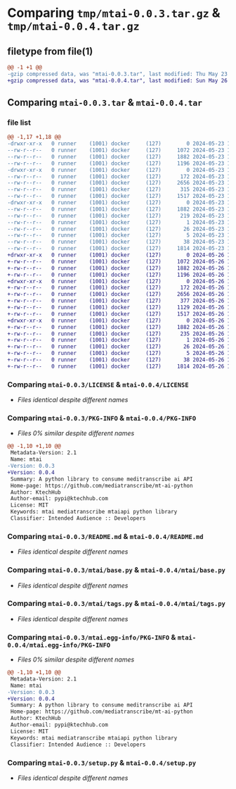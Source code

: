 # Comparing `tmp/mtai-0.0.3.tar.gz` & `tmp/mtai-0.0.4.tar.gz`

## filetype from file(1)

```diff
@@ -1 +1 @@
-gzip compressed data, was "mtai-0.0.3.tar", last modified: Thu May 23 19:36:32 2024, max compression
+gzip compressed data, was "mtai-0.0.4.tar", last modified: Sun May 26 10:24:45 2024, max compression
```

## Comparing `mtai-0.0.3.tar` & `mtai-0.0.4.tar`

### file list

```diff
@@ -1,17 +1,18 @@
-drwxr-xr-x   0 runner    (1001) docker     (127)        0 2024-05-23 19:36:32.543308 mtai-0.0.3/
--rw-r--r--   0 runner    (1001) docker     (127)     1072 2024-05-23 19:36:08.000000 mtai-0.0.3/LICENSE
--rw-r--r--   0 runner    (1001) docker     (127)     1882 2024-05-23 19:36:32.539308 mtai-0.0.3/PKG-INFO
--rw-r--r--   0 runner    (1001) docker     (127)     1196 2024-05-23 19:36:08.000000 mtai-0.0.3/README.md
-drwxr-xr-x   0 runner    (1001) docker     (127)        0 2024-05-23 19:36:32.539308 mtai-0.0.3/mtai/
--rw-r--r--   0 runner    (1001) docker     (127)      172 2024-05-23 19:36:08.000000 mtai-0.0.3/mtai/__init__.py
--rw-r--r--   0 runner    (1001) docker     (127)     2656 2024-05-23 19:36:08.000000 mtai-0.0.3/mtai/base.py
--rw-r--r--   0 runner    (1001) docker     (127)      315 2024-05-23 19:36:08.000000 mtai-0.0.3/mtai/mt.py
--rw-r--r--   0 runner    (1001) docker     (127)     1517 2024-05-23 19:36:08.000000 mtai-0.0.3/mtai/tags.py
-drwxr-xr-x   0 runner    (1001) docker     (127)        0 2024-05-23 19:36:32.539308 mtai-0.0.3/mtai.egg-info/
--rw-r--r--   0 runner    (1001) docker     (127)     1882 2024-05-23 19:36:32.000000 mtai-0.0.3/mtai.egg-info/PKG-INFO
--rw-r--r--   0 runner    (1001) docker     (127)      219 2024-05-23 19:36:32.000000 mtai-0.0.3/mtai.egg-info/SOURCES.txt
--rw-r--r--   0 runner    (1001) docker     (127)        1 2024-05-23 19:36:32.000000 mtai-0.0.3/mtai.egg-info/dependency_links.txt
--rw-r--r--   0 runner    (1001) docker     (127)       26 2024-05-23 19:36:32.000000 mtai-0.0.3/mtai.egg-info/requires.txt
--rw-r--r--   0 runner    (1001) docker     (127)        5 2024-05-23 19:36:32.000000 mtai-0.0.3/mtai.egg-info/top_level.txt
--rw-r--r--   0 runner    (1001) docker     (127)       38 2024-05-23 19:36:32.543308 mtai-0.0.3/setup.cfg
--rw-r--r--   0 runner    (1001) docker     (127)     1814 2024-05-23 19:36:08.000000 mtai-0.0.3/setup.py
+drwxr-xr-x   0 runner    (1001) docker     (127)        0 2024-05-26 10:24:45.440832 mtai-0.0.4/
+-rw-r--r--   0 runner    (1001) docker     (127)     1072 2024-05-26 10:24:19.000000 mtai-0.0.4/LICENSE
+-rw-r--r--   0 runner    (1001) docker     (127)     1882 2024-05-26 10:24:45.440832 mtai-0.0.4/PKG-INFO
+-rw-r--r--   0 runner    (1001) docker     (127)     1196 2024-05-26 10:24:19.000000 mtai-0.0.4/README.md
+drwxr-xr-x   0 runner    (1001) docker     (127)        0 2024-05-26 10:24:45.440832 mtai-0.0.4/mtai/
+-rw-r--r--   0 runner    (1001) docker     (127)      172 2024-05-26 10:24:19.000000 mtai-0.0.4/mtai/__init__.py
+-rw-r--r--   0 runner    (1001) docker     (127)     2656 2024-05-26 10:24:19.000000 mtai-0.0.4/mtai/base.py
+-rw-r--r--   0 runner    (1001) docker     (127)      377 2024-05-26 10:24:19.000000 mtai-0.0.4/mtai/mt.py
+-rw-r--r--   0 runner    (1001) docker     (127)     1129 2024-05-26 10:24:19.000000 mtai-0.0.4/mtai/prompts.py
+-rw-r--r--   0 runner    (1001) docker     (127)     1517 2024-05-26 10:24:19.000000 mtai-0.0.4/mtai/tags.py
+drwxr-xr-x   0 runner    (1001) docker     (127)        0 2024-05-26 10:24:45.440832 mtai-0.0.4/mtai.egg-info/
+-rw-r--r--   0 runner    (1001) docker     (127)     1882 2024-05-26 10:24:45.000000 mtai-0.0.4/mtai.egg-info/PKG-INFO
+-rw-r--r--   0 runner    (1001) docker     (127)      235 2024-05-26 10:24:45.000000 mtai-0.0.4/mtai.egg-info/SOURCES.txt
+-rw-r--r--   0 runner    (1001) docker     (127)        1 2024-05-26 10:24:45.000000 mtai-0.0.4/mtai.egg-info/dependency_links.txt
+-rw-r--r--   0 runner    (1001) docker     (127)       26 2024-05-26 10:24:45.000000 mtai-0.0.4/mtai.egg-info/requires.txt
+-rw-r--r--   0 runner    (1001) docker     (127)        5 2024-05-26 10:24:45.000000 mtai-0.0.4/mtai.egg-info/top_level.txt
+-rw-r--r--   0 runner    (1001) docker     (127)       38 2024-05-26 10:24:45.440832 mtai-0.0.4/setup.cfg
+-rw-r--r--   0 runner    (1001) docker     (127)     1814 2024-05-26 10:24:19.000000 mtai-0.0.4/setup.py
```

### Comparing `mtai-0.0.3/LICENSE` & `mtai-0.0.4/LICENSE`

 * *Files identical despite different names*

### Comparing `mtai-0.0.3/PKG-INFO` & `mtai-0.0.4/PKG-INFO`

 * *Files 0% similar despite different names*

```diff
@@ -1,10 +1,10 @@
 Metadata-Version: 2.1
 Name: mtai
-Version: 0.0.3
+Version: 0.0.4
 Summary: A python library to consume meditranscribe ai API
 Home-page: https://github.com/mediatranscribe/mt-ai-python
 Author: KtechHub
 Author-email: pypi@ktechhub.com
 License: MIT
 Keywords: mtai mediatranscribe mtaiapi python library
 Classifier: Intended Audience :: Developers
```

### Comparing `mtai-0.0.3/README.md` & `mtai-0.0.4/README.md`

 * *Files identical despite different names*

### Comparing `mtai-0.0.3/mtai/base.py` & `mtai-0.0.4/mtai/base.py`

 * *Files identical despite different names*

### Comparing `mtai-0.0.3/mtai/tags.py` & `mtai-0.0.4/mtai/tags.py`

 * *Files identical despite different names*

### Comparing `mtai-0.0.3/mtai.egg-info/PKG-INFO` & `mtai-0.0.4/mtai.egg-info/PKG-INFO`

 * *Files 0% similar despite different names*

```diff
@@ -1,10 +1,10 @@
 Metadata-Version: 2.1
 Name: mtai
-Version: 0.0.3
+Version: 0.0.4
 Summary: A python library to consume meditranscribe ai API
 Home-page: https://github.com/mediatranscribe/mt-ai-python
 Author: KtechHub
 Author-email: pypi@ktechhub.com
 License: MIT
 Keywords: mtai mediatranscribe mtaiapi python library
 Classifier: Intended Audience :: Developers
```

### Comparing `mtai-0.0.3/setup.py` & `mtai-0.0.4/setup.py`

 * *Files identical despite different names*

